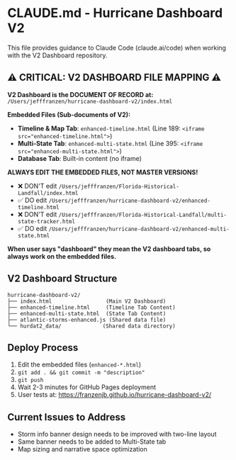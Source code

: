 # CLAUDE.md - Hurricane Dashboard V2

This file provides guidance to Claude Code (claude.ai/code) when working with the V2 Dashboard repository.

## ⚠️ CRITICAL: V2 DASHBOARD FILE MAPPING ⚠️

**V2 Dashboard is the DOCUMENT OF RECORD at:** `/Users/jefffranzen/hurricane-dashboard-v2/index.html`

**Embedded Files (Sub-documents of V2):**
- **Timeline & Map Tab**: `enhanced-timeline.html` (Line 189: `<iframe src="enhanced-timeline.html">`)
- **Multi-State Tab**: `enhanced-multi-state.html` (Line 395: `<iframe src="enhanced-multi-state.html">`)
- **Database Tab**: Built-in content (no iframe)

**ALWAYS EDIT THE EMBEDDED FILES, NOT MASTER VERSIONS!**
- ❌ DON'T edit `/Users/jefffranzen/Florida-Historical-Landfall/index.html`
- ✅ DO edit `/Users/jefffranzen/hurricane-dashboard-v2/enhanced-timeline.html`
- ❌ DON'T edit `/Users/jefffranzen/Florida-Historical-Landfall/multi-state-tracker.html`
- ✅ DO edit `/Users/jefffranzen/hurricane-dashboard-v2/enhanced-multi-state.html`

**When user says "dashboard" they mean the V2 dashboard tabs, so always work on the embedded files.**

## V2 Dashboard Structure

```
hurricane-dashboard-v2/
├── index.html                 (Main V2 Dashboard)
├── enhanced-timeline.html     (Timeline Tab Content)
├── enhanced-multi-state.html  (State Tab Content)
├── atlantic-storms-enhanced.js (Shared data file)
└── hurdat2_data/             (Shared data directory)
```

## Deploy Process
1. Edit the embedded files (`enhanced-*.html`)
2. `git add . && git commit -m "description"`
3. `git push`
4. Wait 2-3 minutes for GitHub Pages deployment
5. User tests at: https://franzenjb.github.io/hurricane-dashboard-v2/

## Current Issues to Address
- Storm info banner design needs to be improved with two-line layout
- Same banner needs to be added to Multi-State tab
- Map sizing and narrative space optimization